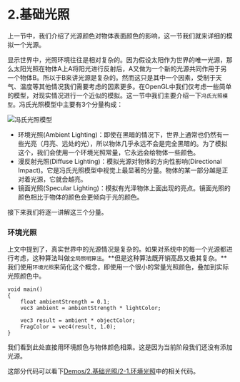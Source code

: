 # 2.基础光照

上一节中，我们介绍了光源颜色对物体表面颜色的影响，这一节我们就来详细的模拟一个光源。

显示世界中，光照环境往往是相对复杂的。因为假设太阳作为世界的唯一光源，那么太阳光照在物体A上A将阳光进行反射后，A又做为一个新的光源共同作用于另一个物体B。所以于B来讲光源是复杂的。然而这只是其中一个因素，受制于天气、温度等其他情况我们需要考虑的因素更多。在OpenGL中我们仅考虑一些简单的模型，对现实情况进行一个近似的模拟。这一节中我们主要介绍一下`冯氏光照模型`。冯氏光照模型中主要有3个分量构成：

![冯氏光照模型](https://learnopengl-cn.github.io/img/02/02/basic_lighting_phong.png)

- 环境光照(Ambient Lighting)：即使在黑暗的情况下，世界上通常也仍然有一些光亮（月亮、远处的光），所以物体几乎永远不会是完全黑暗的。为了模拟这个，我们会使用一个环境光照常量，它永远会给物体一些颜色。
- 漫反射光照(Diffuse Lighting)：模拟光源对物体的方向性影响(Directional Impact)。它是冯氏光照模型中视觉上最显著的分量。物体的某一部分越是正对着光源，它就会越亮。
- 镜面光照(Specular Lighting)：模拟有光泽物体上面出现的亮点。镜面光照的颜色相比于物体的颜色会更倾向于光的颜色。

接下来我们将逐一讲解这三个分量。

### 环境光照

上文中提到了，真实世界中的光源情况是复杂的。如果对系统中的每一个光源都进行考虑，这种算法叫做`全局照明算法`。**但是这种算法既开销高昂又极其复杂。**我们使用`环境光照`来简化这个概念，即使用一个很小的常量光照颜色，叠加到实际光照颜色中。

```
void main()
{
    float ambientStrength = 0.1;
    vec3 ambient = ambientStrength * lightColor;

    vec3 result = ambient * objectColor;
    FragColor = vec4(result, 1.0);
}
```

我们看到此处直接用环境颜色与物体颜色相乘。这是因为当前阶段我们还没有添加光源。

这部分代码可以看下[Demos/2.基础光照/2-1.环境光照](https://github.com/CodeWicky/Learning-OpenGL/tree/master/%E5%85%89%E7%85%A7/Demos/2.%E5%9F%BA%E7%A1%80%E5%85%89%E7%85%A7/2-1.%E7%8E%AF%E5%A2%83%E5%85%89%E7%85%A7)中的相关代码。

